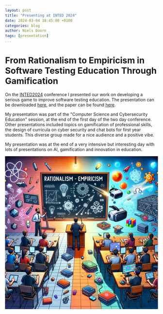 ```yaml
---
layout: post
title: "Presenting at INTED 2024"
date: 2024-03-04 18:45:00 +0100
categories: blog
author: Niels Doorn
tags: [presentation]
...
```


# From Rationalism to Empiricism in Software Testing Education Through Gamification

On the [INTED2024](http://https://iated.org/inted/) conference I presented our work on developing a serious game to improve software testing education. The presentation can be downloaded [here](/INTED2024.pdf), and the paper can be found [here](https://library.iated.org/view/DOORN2024FRO).

My presentation was part of the "Computer Science and Cybersecurity Education" session, at the end of the first day of the two day conference. Other presentations included topics on gamification of professional skills, the design of curricula on cyber security and chat bots for first year students. This diverse group made for a nice audience and a positive vibe.

My presentation was at the end of a very intensive but interesting day with lots of presentations on AI, gamification and innovation in education.

![RTC2023](/inted2024.png "From Rationalism to Empiricism in Software Testing Education Through Gamification")




